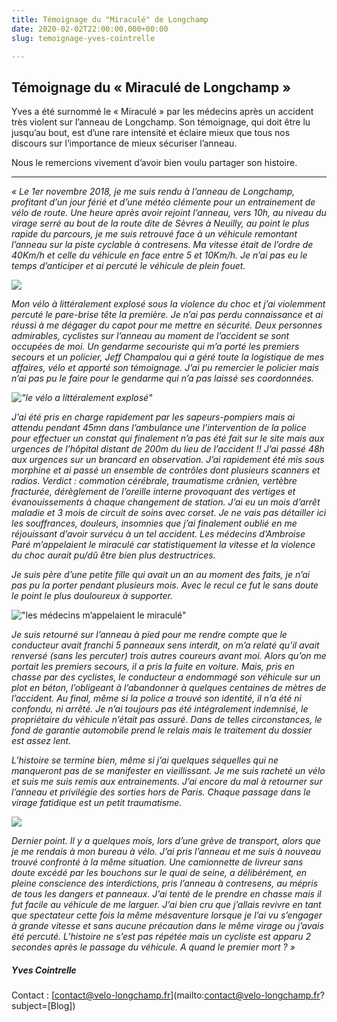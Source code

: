 ```yaml
---
title: Témoignage du "Miraculé" de Longchamp
date: 2020-02-02T22:00:00.000+00:00
slug: temoignage-yves-cointrelle

---
```

## Témoignage du « Miraculé de Longchamp »

Yves a été surnommé le « Miraculé » par les médecins après un accident très violent sur l’anneau de Longchamp. Son témoignage, qui doit être lu jusqu’au bout, est d’une rare intensité et éclaire mieux que tous nos discours sur l’importance de mieux sécuriser l’anneau.

Nous le remercions vivement d’avoir bien voulu partager son histoire.

***

_« Le 1er novembre 2018, je me suis rendu à l’anneau de Longchamp, profitant d’un jour férié et d’une météo clémente pour un entrainement de vélo de route. Une heure après avoir rejoint l’anneau, vers 10h, au niveau du virage serré au bout de la route dite de Sèvres à Neuilly, au point le plus rapide du parcours, je me suis retrouvé face à un véhicule remontant l’anneau sur la piste cyclable à contresens. Ma vitesse était de l’ordre de 40Km/h et celle du véhicule en face entre 5 et 10Km/h. Je n’ai pas eu le temps d’anticiper et ai percuté le véhicule de plein fouet._

![](/media/image001.jpg)

_Mon vélo à littéralement explosé sous la violence du choc et j’ai violemment percuté le pare-brise tête la première. Je n’ai pas perdu connaissance et ai réussi à me dégager du capot pour me mettre en sécurité. Deux personnes admirables, cyclistes sur l’anneau au moment de l’accident se sont occupées de moi. Un gendarme secouriste qui m’a porté les premiers secours et un policier, Jeff Champalou qui a géré toute la logistique de mes affaires, vélo et apporté son témoignage. J’ai pu remercier le policier mais n’ai pas pu le faire pour le gendarme qui n’a pas laissé ses coordonnées._

_!["le vélo a littéralement explosé"](/media/image003.jpg)_

_J’ai été pris en charge rapidement par les sapeurs-pompiers mais ai attendu pendant 45mn dans l’ambulance une l’intervention de la police pour effectuer un constat qui finalement n’a pas été fait sur le site mais aux urgences de l’hôpital distant de 200m du lieu de l’accident !! J’ai passé 48h aux urgences sur un brancard en observation. J’ai rapidement été mis sous morphine et ai passé un ensemble de contrôles dont plusieurs scanners et radios. Verdict : commotion cérébrale, traumatisme crânien, vertèbre fracturée, dérèglement de l’oreille interne provoquant des vertiges et évanouissements à chaque changement de station. J’ai eu un mois d’arrêt maladie et 3 mois de circuit de soins avec corset. Je ne vais pas détailler ici les souffrances, douleurs, insomnies que j’ai finalement oublié en me réjouissant d’avoir survécu à un tel accident. Les médecins d’Ambroise Paré m’appelaient le miraculé car statistiquement la vitesse et la violence du choc aurait pu/dû être bien plus destructrices._

_Je suis père d’une petite fille qui avait un an au moment des faits, je n’ai pas pu la porter pendant plusieurs mois. Avec le recul ce fut le sans doute le point le plus douloureux à supporter._

!["les médecins m’appelaient le miraculé"](/media/image005.jpg)

_Je suis retourné sur l’anneau à pied pour me rendre compte que le conducteur avait franchi 5 panneaux sens interdit, on m’a relaté qu’il avait renversé (sans les percuter) trois autres coureurs avant moi. Alors qu’on me portait les premiers secours, il a pris la fuite en voiture. Mais, pris en chasse par des cyclistes, le conducteur a endommagé son véhicule sur un plot en béton, l’obligeant à l’abandonner à quelques centaines de mètres de l’accident. Au final, même si la police a trouvé son identité, il n’a été ni confondu, ni arrêté. Je n’ai toujours pas été intégralement indemnisé, le propriétaire du véhicule n’était pas assuré. Dans de telles circonstances, le fond de garantie automobile prend le relais mais le traitement du dossier est assez lent._

_L’histoire se termine bien, même si j’ai quelques séquelles qui ne manqueront pas de se manifester en vieillissant. Je me suis racheté un vélo et suis me suis remis aux entrainements. J’ai encore du mal à retourner sur l’anneau et privilégie des sorties hors de Paris. Chaque passage dans le virage fatidique est un petit traumatisme._

![](/media/image008.jpg)

_Dernier point. Il y a quelques mois, lors d’une grève de transport, alors que je me rendais à mon bureau à vélo. J’ai pris l’anneau et me suis à nouveau trouvé confronté à la même situation. Une camionnette de livreur sans doute excédé par les bouchons sur le quai de seine, a délibérément, en pleine conscience des interdictions, pris l’anneau à contresens, au mépris de tous les dangers et panneaux. J’ai tenté de le prendre en chasse mais il fut facile au véhicule de me larguer. J’ai bien cru que j’allais revivre en tant que spectateur cette fois la même mésaventure lorsque je l’ai vu s’engager à grande vitesse et sans aucune précaution dans le même virage ou j’avais été percuté. L’histoire ne s’est pas répétée mais un cycliste est apparu 2 secondes après le passage du véhicule. A quand le premier mort ? »_

##### **Yves Cointrelle**

Contact : \[contact@velo-longchamp.fr\](mailto:contact@velo-longchamp.fr?subject=\[Blog\])
